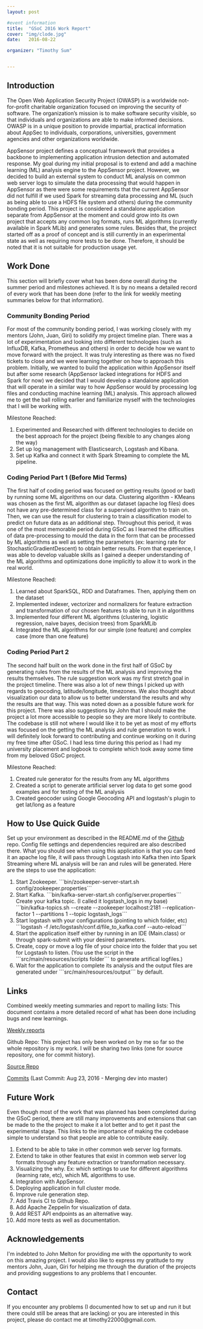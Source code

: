 ```yaml
---
layout: post

#event information
title:  "GSoC 2016 Work Report"
cover: "img/clode.jpg"
date:   2016-08-22

organizer: "Timothy Sum"


---
```



<h2 class="section-heading">Introduction</h2>

The Open Web Application Security Project (OWASP) is a worldwide not-for-profit charitable organization focused on improving the security of software. The organization’s mission is to make software security visible, so that individuals and organizations are able to make informed decisions. OWASP is in a unique position to provide impartial, practical information about AppSec to individuals, corporations, universities, government agencies and other organizations worldwide.

AppSensor project defines a conceptual framework that provides a backbone to implementing application intrusion detection and automated response. My goal during my initial proposal is to extend and add a machine learning (ML) analysis engine to the AppSensor project. However, we decided to build an external system to conduct ML analysis on common web server logs to simulate the data processing that would happen in AppSensor as there were some requirements that the current AppSensor did not fulfill if we used Spark for streaming data processing and ML (such as being able to use a HDFS file system and others) during the community bonding period. This project is considered a standalone application separate from AppSensor at the moment and could grow into its own project that accepts any common log formats, runs ML algorithms (currently available in Spark MLib) and generates some rules. Besides that, the project started off as a proof of concept and is still currently in an experimental state as well as requiring more tests to be done. Therefore, it should be noted that it is not suitable for production usage yet.

<h2 class="section-heading">Work Done</h2>
This section will briefly cover what has been done overall during the summer period and milestones achieved. It is by no means a detailed record of every work that has been done (refer to the link for weekly meeting summaries below for that information).  

<h3>Community Bonding Period</h3>
For most of the community bonding period, I was working closely with my mentors (John, Juan, Giri) to solidify my project timeline plan. There was a lot of experimentation and looking into different technologies (such as InfluxDB, Kafka, Prometheus and others) in order to decide how we want to move forward with the project. It was truly interesting as there was no fixed tickets to close and we were learning together on how to approach this problem. Initially, we wanted to build the application within AppSensor itself but after some research (AppSensor lacked integrations for HDFS and Spark for now) we decided that I would develop a standalone application that will operate in a similar way to how AppSensor would by processing log files and conducting machine learning (ML) analysis. This approach allowed me to get the ball rolling earlier and familiarize myself with the technologies that I will be working with.

Milestone Reached:
<ol>
<li>Experimented and Researched with different technologies to decide on the best approach for the project (being flexible to any changes along the way)</li>
<li>Set up log management with Elasticsearch, Logstash and Kibana.</li>
<li>Set up Kafka and connect it with Spark Streaming to complete the ML pipeline.</li>
</ol>

<h3>Coding Period Part 1 (Before Mid Terms)</h3>
The first half of coding period was focused on getting results (good or bad) by running some ML algorithms on our data. Clustering algorithm - KMeans was chosen as the first ML algorithm as our dataset (apache log files) does not have any pre-determined class for a supervised algorithm to train on. Then, we can use the result for clustering to train a classification model to predict on future data as an additional step. Throughout this period, it was one of the most memorable period during GSoC as I learned the difficulties of data pre-processing to mould the data in the form that can be processed by ML algorithms as well as setting the parameters (ex: learning rate for StochasticGradientDescent) to obtain better results. From that experience, I was able to develop valuable skills as I gained a deeper understanding of the ML algorithms and optimizations done implicitly to allow it to work in the real world.

Milestone Reached:
<ol>
<li>Learned about SparkSQL, RDD and Dataframes. Then, applying them on the dataset</li>
<li>Implemented indexer, vectorizer and normalizers for feature extraction and transformation of our chosen features to able to run it in algorithms</li>
<li>Implemented four different ML algorithms (clustering, logistic regression, naive bayes, decision trees) from SparkMLib</li>
<li>Integrated the ML algorithms for our simple (one feature) and complex case (more than one feature)</li>
</ol>

<h3>Coding Period Part 2 </h3>
The second half built on the work done in the first half of GSoC by generating rules from the results of the ML analysis and improving the results themselves. The rule suggestion work was my first stretch goal in the project timeline. There was also a lot of new things I picked up with regards to geocoding, latitude/longitude, timezones. We also thought about visualization our data to allow us to better understand the results and why the results are that way. This was noted down as a possible future work for this project. There was also suggestions by John that I should make the project a lot more accessible to people so they are more likely to contribute. The codebase is still not where I would like it to be yet as most of my efforts was focused on the getting the ML analysis and rule generation to work. I will definitely look forward to contributing and continue working on it during my free time after GSoC. I had less time during this period as I had my university placement and logbook to complete which took away some time from my beloved GSoC project.

Milestone Reached:
<ol>
<li>Created rule generator for the results from any ML algorithms</li>
<li>Created a script to generate artificial server log data to get some good examples and for testing of the ML analysis</li>
<li>Created geocoder using Google Geocoding API and logstash's plugin to get lat/long as a feature</li>
</ol>

<h2 class="section-heading">How to Use Quick Guide</h2>
Set up your environment as described in the README.md of the <a href="https://github.com/timothy22000/GSoC-MLAnalysisEngine">Github</a> repo. Config file settings and dependencies required are also described there. What you should see when using this application is that you can feed it an apache log file, it will pass through Logstash into Kafka then into Spark Streaming where ML analysis will be ran and rules will be generated. Here are the steps to use the application:

<ol>
    <li>
    Start Zookeeper.
    ```bin/zookeeper-server-start.sh config/zookeeper.properties```
    </li>
    <li>
    Start Kafka.
    ```bin/kafka-server-start.sh config/server.properties```
    </li>
    Create your kafka topic. (I called it logstash_logs in my base)
    ```bin/kafka-topics.sh --create --zookeeper localhost:2181 --replication-factor 1 --partitions 1 --topic logstash_logs```
    <li>
    Start logstash with your configurations (pointing to which folder, etc)
    ```logstash -f /etc/logstash/conf.d/file_to_kafka.conf --auto-reload```
    </li>
    <li>
    Start the application itself either by running in an IDE (Main.class) or through spark-submit with your desired parameters.
    </li>
    <li>
    Create, copy or move a log file of your choice into the folder that you set for Logstash to listen.
    (You use the script in the ```src/main/resources/scripts folder``` to generate artifical logfiles.)
    </li>
    <li>
    Wait for the application to complete its analysis and the output files are generated under
    ```src/main/resources/output``` by default.
    </li>
</ol>

<h2 class="section-heading">Links</h2>

Combined weekly meeting summaries and report to mailing lists:
This document contains a more detailed record of what has been done including bugs and new learnings.

<a href="https://docs.google.com/document/d/1XYFbZPX4EzFqaj9ViOkkZaBsC30peqDrmEXuZ1-DLwc/edit?usp=sharing">Weekly reports</a>

Github Repo:
This project has only been worked on by me so far so the whole repository is my work. I will be sharing two links (one for source repository, one for commit history).

<a href="https://github.com/timothy22000/GSoC-MLAnalysisEngine">Source Repo</a>

<a href="https://github.com/timothy22000/GSoC-MLAnalysisEngine/commits/master">Commits</a> (Last Commit: Aug 23, 2016 - Merging dev into master)

<h2 class="section-heading">Future Work</h2>
Even though most of the work that was planned has been completed during the GSoC period, there are still many improvements and extensions that can be made to the the project to make it a lot better and to get it past the experimental stage. This links to the importance of making the codebase simple to understand so that people are able to contribute easily.

<ol>
<li>Extend to be able to take in other common web server log formats.</li>
<li>Extend to take in other features that exist in common web server log formats through any feature extraction or transformation necessary.</li>
<li>Visualizing the why. Ex: which settings to use for different algorithms (learning rate, etc), which ML algorithms to use.</li>
<li>Integration with AppSensor.</li>
<li>Deploying application in full cluster mode.</li>
<li>Improve rule generation step.</li>
<li>Add Travis CI to Github Repo.</li>
<li>Add Apache Zeppelin for visualization of data.</li>
<li>Add REST API endpoints as an alternative way.</li>
<li>Add more tests as well as documentation.</li>
</ol>

<h2 class="section-heading">Acknowledgements</h2>
I'm indebted to John Melton for providing me with the opportunity to work on this amazing project. I would also like to express my gratitude to my mentors John, Juan, Giri for helping me through the duration of the projects and providing suggestions to any problems that I encounter.

<h2 class="section-heading">Contact</h2>
If you encounter any problems (I documented how to set up and run it but there could still be areas that are lacking) or you are interested in this project, please do contact me at timothy22000@gmail.com.
